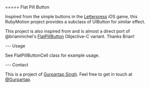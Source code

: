===== Flat Pill Button

Inspired from the simple buttons in the [Letterpress](https://itunes.apple.com/us/app/letterpress-word-game/id526619424?mt=8) iOS game, this RubyMotion project provides a subclass of UIButton for similar effect.

This project is also inspired from and is almost a direct port of @brianmichel's [FlatPillButton](https://github.com/brianmichel/FlatPillButton) Objective-C variant. Thanks Brian!

--- Usage

See FlatPillButtonCell class for example usage.

--- Contact

This is a project of [Gurpartap Singh](http://gurpartap.com/). Feel free to get in touch at [@Gurpartap](http://twitter.com/Gurpartap).
